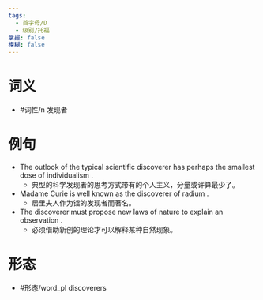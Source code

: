 ```yaml
---
tags:
  - 首字母/D
  - 级别/托福
掌握: false
模糊: false
---
```

# 词义
- #词性/n  发现者
# 例句
- The outlook of the typical scientific discoverer has perhaps the smallest dose of individualism .
	- 典型的科学发现者的思考方式带有的个人主义，分量或许算最少了。
- Madame Curie is well known as the discoverer of radium .
	- 居里夫人作为镭的发现者而著名。
- The discoverer must propose new laws of nature to explain an observation .
	- 必须借助新创的理论才可以解释某种自然现象。
# 形态
- #形态/word_pl discoverers
